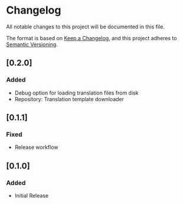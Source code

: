 # Changelog

All notable changes to this project will be documented in this file.

The format is based on [Keep a Changelog](https://keepachangelog.com/en/1.0.0/),
and this project adheres to [Semantic Versioning](https://semver.org/spec/v2.0.0.html).

## [0.2.0]
### Added
- Debug option for loading translation files from disk
- Repository: Translation template downloader

## [0.1.1]
### Fixed
- Release workflow

## [0.1.0]
### Added
- Initial Release
